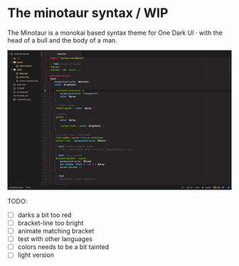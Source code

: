 # The minotaur syntax / WIP

The Minotaur is a monokai based syntax theme for One Dark UI &middot; with the head of a bull and the body of a man.  

![screenshot](https://raw.githubusercontent.com/krisztianpuska/minotaur-syntax/master/screenshot.png)

TODO:
- [ ] darks a bit too red
- [ ] bracket-line too bright
- [ ] animate matching bracket
- [ ] test with other languages
- [ ] colors needs to be a bit tainted
- [ ] light version
